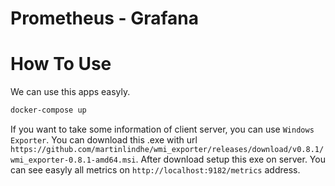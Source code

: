 # Prometheus - Grafana

# How To Use
We can use this apps easyly.

```bash
docker-compose up
```
If you want to take some information of client server, you can use `Windows Exporter`.
You can download this .exe with url `https://github.com/martinlindhe/wmi_exporter/releases/download/v0.8.1/wmi_exporter-0.8.1-amd64.msi`.
After download setup this exe on server. You can see easyly all metrics on `http://localhost:9182/metrics` address.

